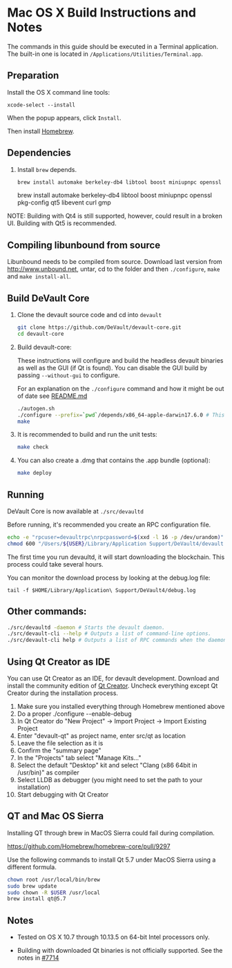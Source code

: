 # Mac OS X Build Instructions and Notes

The commands in this guide should be executed in a Terminal application.
The built-in one is located in `/Applications/Utilities/Terminal.app`.

## Preparation

Install the OS X command line tools:

`xcode-select --install`

When the popup appears, click `Install`.

Then install [Homebrew](http://brew.sh).

## Dependencies

1. Install `brew` depends.

    ```bash
    brew install automake berkeley-db4 libtool boost miniupnpc openssl pkg-config qt5 libevent curl
    ```

    brew install automake berkeley-db4 libtool boost miniupnpc openssl pkg-config qt5 libevent curl gmp

NOTE: Building with Qt4 is still supported, however, could result in a broken UI. Building with Qt5 is recommended.

## Compiling libunbound from source

Libunbound needs to be compiled from source. Download last version from http://www.unbound.net, untar, cd to the folder and then `./configure`, `make` and `make install-all`.


## Build DeVault Core

1.  Clone the devault source code and cd into `devault`

    ```bash
    git clone https://github.com/DeVault/devault-core.git
    cd devault-core
    ```

2. Build devault-core:

    These instructions will configure and build the headless devault binaries as well as the GUI (if Qt is found).
    You can disable the GUI build by passing `--without-gui` to configure.

    For an explanation on the `./configure` command and how it might be out of date see [README.md](README.md)

    ```bash
    ./autogen.sh
    ./configure --prefix=`pwd`/depends/x86_64-apple-darwin17.6.0 # This command may be out of date due to OS updates
    make
    ```

3. It is recommended to build and run the unit tests:

    ```bash
    make check
    ```

4. You can also create a .dmg that contains the .app bundle (optional):

    ```bash
    make deploy
    ```

## Running

DeVault Core is now available at `./src/devaultd`

Before running, it's recommended you create an RPC configuration file.

```bash
echo -e "rpcuser=devaultrpc\nrpcpassword=$(xxd -l 16 -p /dev/urandom)" > "/Users/${USER}/Library/Application Support/DeVault4/devault.conf"
chmod 600 "/Users/${USER}/Library/Application Support/DeVault4/devault.conf"
```

The first time you run devaultd, it will start downloading the blockchain. This process could take several hours.

You can monitor the download process by looking at the debug.log file:

`tail -f $HOME/Library/Application\ Support/DeVault4/debug.log`

## Other commands:

```bash
./src/devaultd -daemon # Starts the devault daemon.
./src/devault-cli --help # Outputs a list of command-line options.
./src/devault-cli help # Outputs a list of RPC commands when the daemon is running.
```

## Using Qt Creator as IDE

You can use Qt Creator as an IDE, for devault development.
Download and install the community edition of [Qt Creator](https://www.qt.io/download/).
Uncheck everything except Qt Creator during the installation process.

1. Make sure you installed everything through Homebrew mentioned above
2. Do a proper ./configure --enable-debug
3. In Qt Creator do "New Project" -> Import Project -> Import Existing Project
4. Enter "devault-qt" as project name, enter src/qt as location
5. Leave the file selection as it is
6. Confirm the "summary page"
7. In the "Projects" tab select "Manage Kits..."
8. Select the default "Desktop" kit and select "Clang (x86 64bit in /usr/bin)" as compiler
9. Select LLDB as debugger (you might need to set the path to your installation)
10. Start debugging with Qt Creator

## QT and Mac OS Sierra

Installing QT through brew in MacOS Sierra could fail during compilation.

https://github.com/Homebrew/homebrew-core/pull/9297

Use the following commands to install Qt 5.7 under MacOS Sierra using a different formula.

```bash
chown root /usr/local/bin/brew
sudo brew update
sudo chown -R $USER /usr/local
brew install qt@5.7
```

## Notes

- Tested on OS X 10.7 through 10.13.5 on 64-bit Intel processors only.

- Building with downloaded Qt binaries is not officially supported. See the notes in [#7714](https://github.com/devault/devault/issues/7714)
